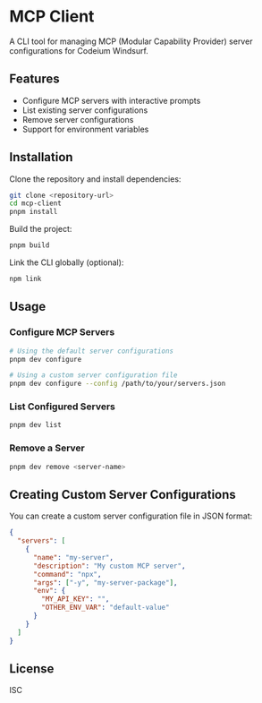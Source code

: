 # MCP Client

A CLI tool for managing MCP (Modular Capability Provider) server configurations for Codeium Windsurf.

## Features

- Configure MCP servers with interactive prompts
- List existing server configurations
- Remove server configurations
- Support for environment variables

## Installation

Clone the repository and install dependencies:

```bash
git clone <repository-url>
cd mcp-client
pnpm install
```

Build the project:

```bash
pnpm build
```

Link the CLI globally (optional):

```bash
npm link
```

## Usage

### Configure MCP Servers

```bash
# Using the default server configurations
pnpm dev configure

# Using a custom server configuration file
pnpm dev configure --config /path/to/your/servers.json
```

### List Configured Servers

```bash
pnpm dev list
```

### Remove a Server

```bash
pnpm dev remove <server-name>
```

## Creating Custom Server Configurations

You can create a custom server configuration file in JSON format:

```json
{
  "servers": [
    {
      "name": "my-server",
      "description": "My custom MCP server",
      "command": "npx",
      "args": ["-y", "my-server-package"],
      "env": {
        "MY_API_KEY": "",
        "OTHER_ENV_VAR": "default-value"
      }
    }
  ]
}
```

## License

ISC
